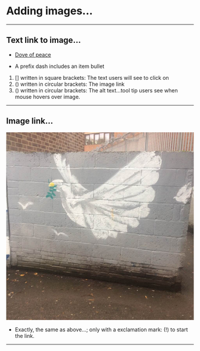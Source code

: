 # Adding images...

-----

## Text link to image...

- [Dove of peace](dove-of-peace.jpg "Click link to see image...dove of peace")

- A prefix dash includes an item bullet  
1. [] written in square brackets: The text users will see to click on  
2. () written in circular brackets: The image link  
3. () written in circular brackets: The alt text...tool tip users see when mouse hovers over image.  

-----

## Image link...

![Dove of peace](dove-of-peace.jpg "Street Graffiti: Streatham, London, UK: image: dove of peace")

- Exactly, the same as above...; only with a exclamation mark: (!) to start the link.

-----
